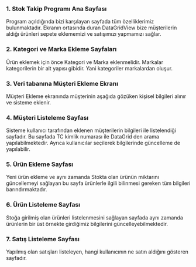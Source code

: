 ### 1. Stok Takip Programı Ana Sayfası

Program açıldığında bizi karşılayan sayfada tüm özelliklerimiz bulunmaktadır. Ekranın ortasında duran DataGridView bize müşterilerin aldığı ürünleri sepete eklememizi ve satışımızı yapmamızı sağlar.

### 2. Kategori ve Marka Ekleme Sayfaları

Ürün eklemek için önce Kategori ve Marka eklenmelidir. Markalar kategorilerin bir alt yapısı gibidir. Yani kategoriler markalardan oluşur.

### 3. Veri tabanına Müşteri Ekleme Ekranı

Müşteri Ekleme ekranında müşterinin aşağıda gözüken kişisel bilgileri alınır ve sisteme eklenir.

### 4. Müşteri Listeleme Sayfası

Sisteme kullanıcı tarafından eklenen müşterilerin bilgileri ile listelendiği sayfadır. Bu sayfada TC kimlik numarası ile DataGrid den arama yapılabilmektedir. Ayrıca kullanıcılar seçilerek bilgilerinde güncelleme de yapılabilir.

### 5. Ürün Ekleme Sayfası

Yeni ürün ekleme ve aynı zamanda Stokta olan ürünün miktarını güncellemeyi sağlayan bu sayfa ürünlerle ilgili bilinmesi gereken tüm bilgileri barındırmaktadır.

### 6. Ürün Listeleme Sayfası

Stoğa girilmiş olan ürünleri listelenmesini sağlayan sayfada aynı zamanda ürünlerin bir üst örnekte girdiğimiz bilgilerini güncelleyebilmektedir.

### 7. Satış Listeleme Sayfası

Yapılmış olan satışları listeleyen, hangi kullanıcının ne satın aldığını gösteren sayfadır.
